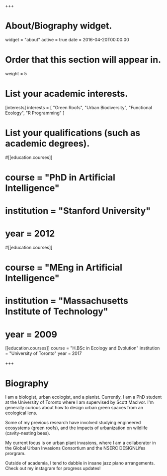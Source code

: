 +++
# About/Biography widget.
widget = "about"
active = true
date = 2016-04-20T00:00:00

# Order that this section will appear in.
weight = 5

# List your academic interests.
[interests]
  interests = [
    "Green Roofs",
    "Urban Biodiversity",
    "Functional Ecology",
    "R Programming"
  ]

# List your qualifications (such as academic degrees).
#[[education.courses]]
#  course = "PhD in Artificial Intelligence"
#  institution = "Stanford University"
#  year = 2012

#[[education.courses]]
#  course = "MEng in Artificial Intelligence"
#  institution = "Massachusetts Institute of Technology"
#  year = 2009

[[education.courses]]
  course = "H.BSc in Ecology and Evolution"
  institution = "University of Toronto"
  year = 2017
 
+++

# Biography

I am a biologist, urban ecologist, and a pianist. Currently, I am a PhD student 
at the University of Toronto where I am supervised by Scott MacIvor. I'm 
generally curious about how to design urban green spaces from an ecological lens. 

Some of my previous research have involved studying engineered ecosystems (green roofs),
and the impacts of urbanization on wildlife (cavity-nesting bees). 

My current focus is on urban plant invasions, where I am a collaborator in the Global Urban Invasions Consortium and the NSERC DESIGNLifes prorgram. 

Outside of academia, I tend to dabble in insane jazz piano arrangements. Check out my instagram for progress updates!

